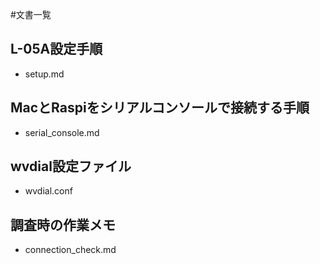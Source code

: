 #文書一覧
## L-05A設定手順
- setup.md
## MacとRaspiをシリアルコンソールで接続する手順
- serial_console.md
## wvdial設定ファイル
- wvdial.conf
## 調査時の作業メモ
- connection_check.md

